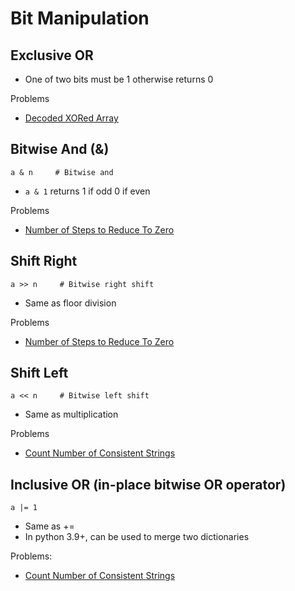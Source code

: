 # Bit Manipulation

## Exclusive OR

- One of two bits must be 1 otherwise returns 0

Problems
- [Decoded XORed Array](../leetcode/decodedXORedArray)

## Bitwise And (&)

```text
a & n     # Bitwise and
```
- ```a & 1``` returns 1 if odd 0 if even

Problems
- [Number of Steps to Reduce To Zero](../leetcode/numberofStepsToReduceToZero)


## Shift Right

```text
a >> n     # Bitwise right shift
```
- Same as floor division

Problems
- [Number of Steps to Reduce To Zero](../leetcode/numberofStepsToReduceToZero)


## Shift Left

```text
a << n     # Bitwise left shift
```
- Same as multiplication

Problems
- [Count Number of Consistent Strings](../leetcode/countNumberOfConsistentStrings)


## Inclusive OR (in-place bitwise OR operator)

```text
a |= 1 
```

- Same as +=
- In python 3.9+, can be used to merge two dictionaries

Problems:
- [Count Number of Consistent Strings](../leetcode/countNumberOfConsistentStrings)

